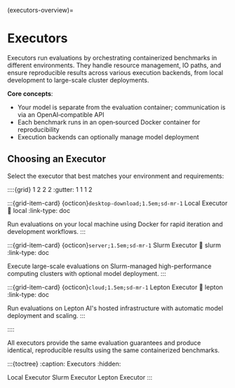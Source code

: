 (executors-overview)=

# Executors

Executors run evaluations by orchestrating containerized benchmarks in different environments. They handle resource management, IO paths, and ensure reproducible results across various execution backends, from local development to large-scale cluster deployments.

**Core concepts**:
- Your model is separate from the evaluation container; communication is via an OpenAI‑compatible API
- Each benchmark runs in an open‑sourced Docker container for reproducibility  
- Execution backends can optionally manage model deployment

## Choosing an Executor

Select the executor that best matches your environment and requirements:

::::{grid} 1 2 2 2
:gutter: 1 1 1 2

:::{grid-item-card} {octicon}`desktop-download;1.5em;sd-mr-1` Local Executor
:link: local
:link-type: doc

Run evaluations on your local machine using Docker for rapid iteration and development workflows.
:::

:::{grid-item-card} {octicon}`server;1.5em;sd-mr-1` Slurm Executor
:link: slurm
:link-type: doc

Execute large-scale evaluations on Slurm-managed high-performance computing clusters with optional model deployment.
:::

:::{grid-item-card} {octicon}`cloud;1.5em;sd-mr-1` Lepton Executor
:link: lepton
:link-type: doc

Run evaluations on Lepton AI's hosted infrastructure with automatic model deployment and scaling.
:::

::::

All executors provide the same evaluation guarantees and produce identical, reproducible results using the same containerized benchmarks.

:::{toctree}
:caption: Executors
:hidden:

Local Executor <local>
Slurm Executor <slurm>
Lepton Executor <lepton>
:::
